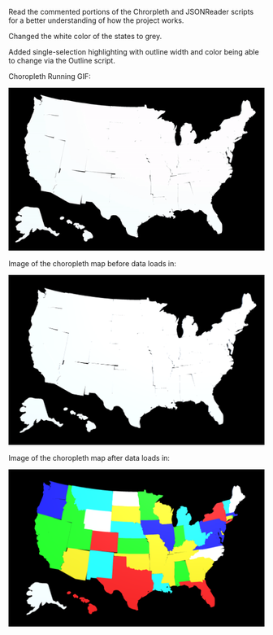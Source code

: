 Read the commented portions of the Chrorpleth and JSONReader scripts for a better understanding of how the project works.

Changed the white color of the states to grey.

Added single-selection highlighting with outline width and color being able to change via the Outline script.

Choropleth Running GIF:

<img src="Choropleth.gif" width="600">

Image of the choropleth map before data loads in:

<img src="Choropleth Before Data Load.PNG" width="600">

Image of the choropleth map after data loads in:

<img src="Choropleth After Data Load.PNG" width="600">

